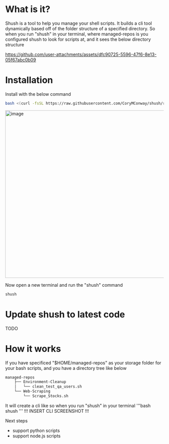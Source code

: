 # What is it?
Shush is a tool to help you manage your shell scripts. It builds a cli tool dynamically based off of the folder structure of a specified directory.
So when you run "shush" in your terminal, where managed-repos is you configured shush to look for scripts at, and it sees the below directory structure

https://github.com/user-attachments/assets/dfc90725-5596-47f6-8e13-05f67abc0b09

# Installation
Install with the below command
```bash
bash <(curl -fsSL https://raw.githubusercontent.com/CoryMConway/shush/refs/heads/main/install_shush.sh)
```
<img width="1705" height="532" alt="image" src="https://github.com/user-attachments/assets/5884dd38-6751-47bd-81e7-eef149062f3b" />

Now open a new terminal and run the "shush" command
```bash
shush
```

# Update shush to latest code
TODO

# How it works
If you have specificed "$HOME/managed-repos" as your storage folder for your bash scripts, and you have a directory tree like below
```bash
managed-repos
    ├── Environment-Cleanup
    │   └── clean_test_qa_users.sh
    └── Web-Scraping
        └── Scrape_Stocks.sh
```
It will create a cli like so when you run "shush" in your terminal
'''bash
shush
'''
!!! INSERT CLI SCREENSHOT !!!

Next steps
- support python scripts
- support node.js scripts
